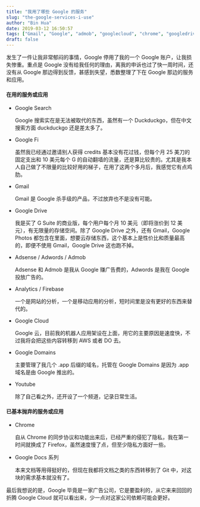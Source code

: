 ```yaml
---
title: "我用了哪些 Google 的服务"
slug: "the-google-services-i-use"
author: "Bin Hua"
date: 2019-03-12 16:50:57
tags: ["Gmail", "Google", "admob", "googlecloud", "chrome", "googledrive", "googlephoto", "Google Fi", "duckduckgo", "yandex", "adsense", "adwords", "analytics", "firebase", "domains", "youtube"]
draft: false
---
```


发生了一件让我非常郁闷的事情，Google 停用了我的一个 Google 账户，让我损失惨重。重点是 Google 没有给我任何的理由，离我的申诉也过了快一周时间，还没有从 Google 那边得到反馈，甚感到失望，悉数整理了下在 Google 那边的服务和应用。

#### 在用的服务或应用

- Google Search

    Google 搜索实在是无法被取代的东西，虽然有一个 Duckduckgo，但在中文搜索方面 duckduckgo 还是差太多了。
    
- Google Fi

    虽然我已经通过邀请别人获得 credits 基本没有花过钱，但每个月 25 美刀的固定支出和 10 美元每个 G 的自动翻墙的流量，还是算比较贵的。尤其是我本人自己做了不限量的比较好用的梯子，在用了这两个多月后，我感觉它有点鸡肋。
    
- Gmail

    Gmail 是 Google 杀手级的产品，不过放弃也不是没有可能。
    
- Google Drive

    我是买了 G Suite 的商业版，每个用户每个月 10 美元（即将涨价到 12 美元），有无限量的存储空间。除了 Google Drive 之外，还有 Gmail，Google Photos 都包含在里面，想要云存储东西，这个基本上是性价比和质量最高的，即便不使用 Gmail，Google Drive 这也跑不掉。
    
- Adsense / Adwords / Admob

    Adsense 和 Admob 是我从 Google 赚广告费的，Adwords 是我在 Google 投放广告的。
    
- Analytics / Firebase

    一个是网站的分析，一个是移动应用的分析，短时间里是没有更好的东西来替代的。
    
- Google Cloud

    Google 云，目前我的机器人应用架设在上面，用它的主要原因是速度快，不过我将会把这些内容转移到 AWS 或者 DO 去。
    
- Google Domains

    主要管理了我几个 .app 后缀的域名，托管在 Google Domains 是因为 .app 域名是由 Google 推出的。
    
- Youtube

    除了自己看之外，还开设了一个频道，记录日常生活。

#### 已基本抛弃的服务或应用

- Chrome

    自从 Chrome 的同步协议和功能出来后，已经严重的侵犯了隐私，我在第一时间就换成了 Firefox，虽然速度慢了点，但至少隐私方面好一些。
    
- Google Docs 系列

    本来文档等用得挺好的，但现在我都将文档之类的东西转移到了 Git 中，对这块的需求基本就没有了。
    
最后我想说的是，Google 毕竟是一家广告公司，它是要盈利的，从它来来回回的折腾 Google Cloud 就可以看出来，少一点对这家公司依赖可能会更好。
    